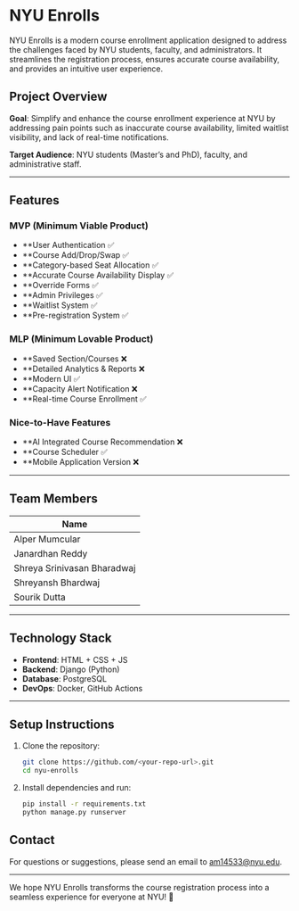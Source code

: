 # NYU Enrolls

NYU Enrolls is a modern course enrollment application designed to address the challenges faced by NYU students, faculty, and administrators. It streamlines the registration process, ensures accurate course availability, and provides an intuitive user experience.

## Project Overview

**Goal**: Simplify and enhance the course enrollment experience at NYU by addressing pain points such as inaccurate course availability, limited waitlist visibility, and lack of real-time notifications.

**Target Audience**: NYU students (Master’s and PhD), faculty, and administrative staff.

---

## Features

### MVP (Minimum Viable Product)
- **User Authentication ✅
- **Course Add/Drop/Swap ✅
- **Category-based Seat Allocation ✅
- **Accurate Course Availability Display ✅
- **Override Forms ✅
- **Admin Privileges ✅
- **Waitlist System ✅
- **Pre-registration System ✅

### MLP (Minimum Lovable Product)
- **Saved Section/Courses ❌
- **Detailed Analytics & Reports ❌
- **Modern UI ✅
- **Capacity Alert Notification ❌
- **Real-time Course Enrollment ✅
  
### Nice-to-Have Features
- **AI Integrated Course Recommendation ❌
- **Course Scheduler ✅
- **Mobile Application Version ❌

---

## Team Members

| Name             |
|------------------|
| Alper Mumcular   |
| Janardhan Reddy  |
| Shreya Srinivasan Bharadwaj |
| Shreyansh Bhardwaj  |
| Sourik Dutta  |

---

## Technology Stack

- **Frontend**: HTML + CSS + JS
- **Backend**: Django (Python)
- **Database**: PostgreSQL
- **DevOps**: Docker, GitHub Actions

---

## Setup Instructions

1. Clone the repository:
   ```bash
   git clone https://github.com/<your-repo-url>.git
   cd nyu-enrolls
   ```

2. Install dependencies and run:
   ```bash
   pip install -r requirements.txt
   python manage.py runserver
   ```

## Contact

For questions or suggestions, please send an email to am14533@nyu.edu.

---

We hope NYU Enrolls transforms the course registration process into a seamless experience for everyone at NYU! 🚀
